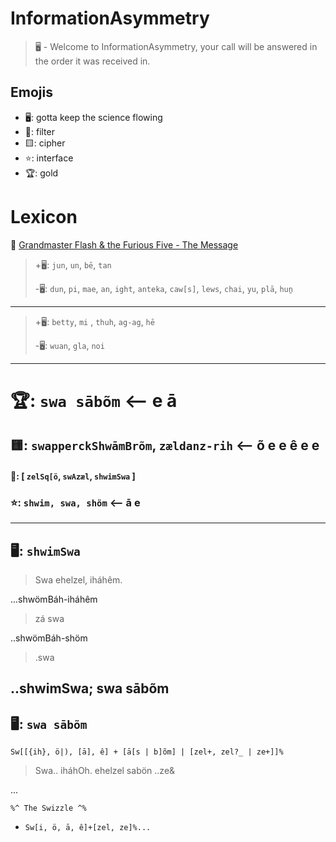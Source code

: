 # InformationAsymmetry
> 🖥️ - Welcome to InformationAsymmetry, your call will be answered in the order it was received in.

## Emojis
* 🖥️: gotta keep the science flowing
* 🌙: filter 
* 🟨: cipher
* ⭐: interface
* 🏆: gold 

# Lexicon
🌙 [Grandmaster Flash & the Furious Five - The Message](https://www.youtube.com/results?search_query=the+message)
> +🖥️: `jun`, `un`, `bē`, `tan`
> 
> -🖥️: `dun`, `pi`, `mae`, `an`, `ight`, `anteka`, `caw[s]`, `lews`, `chai`, `yu`, `plā`, `huṉ`
-----
> +🖥️: `betty`, `mi` , `thuh`, `ag-ag`, `hē`
> 
> -🖥️: `wuan`, `gla`, `noi`
-----

# 🏆:  `swa sābõm` <-- e ā
## 🟨: `swapperckShwāmBrõm`, `zældanz-rih` <-- õ e e ê e e
#### 🌙: [ `zelSq[ö`, `swAzæl`, `shwimSwa` ]
### ⭐: `shwim, swa, shöm` <-- ā e

-----
## 🖥️: `shwimSwa`
> Swa ehelzel, iháhêm.  

...shwömBáh-iháhêm  

> zá swa
  
..shwömBáh-shöm  

> .swa

..shwimSwa; swa sābõm   
-----
## 🖥️: `swa sābõm`

`Sw[[{ih}, ö|), [ā], ê] + [ā[s | b]õm] | [zel+, zel?_ | ze+]]%`
> Swa.. iháhOh. ehelzel sabön ..ze&

...
``` 
%^ The Swizzle ^%
```
* `Sw[i, ö, ā, ê]+[zel, ze]%... `
